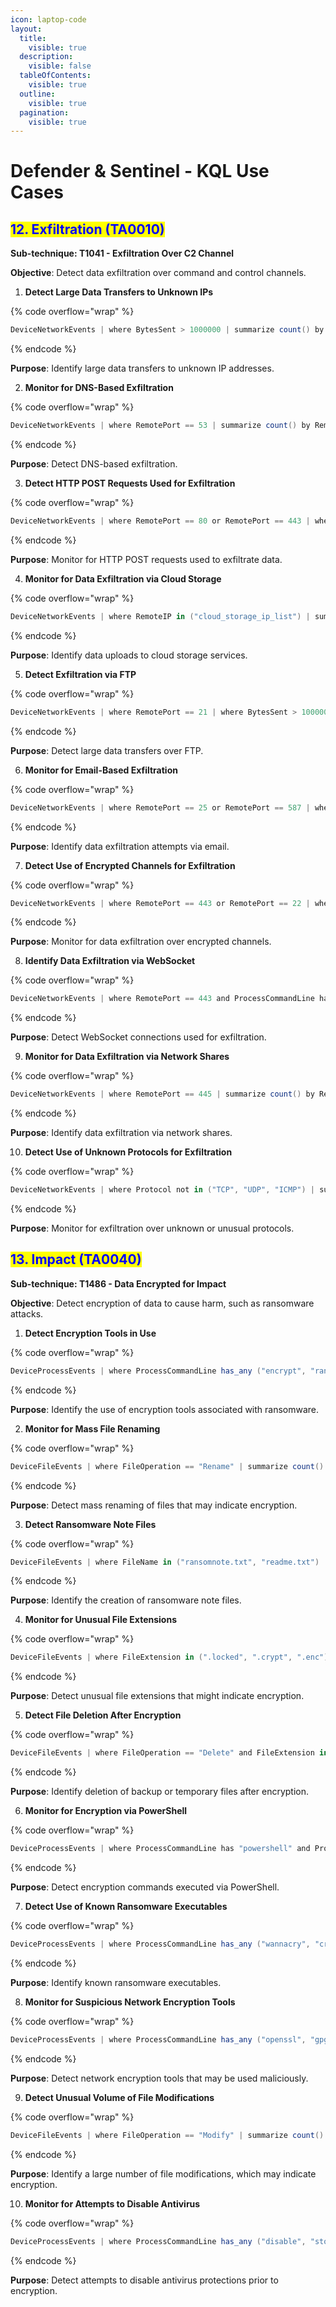 ```yaml
---
icon: laptop-code
layout:
  title:
    visible: true
  description:
    visible: false
  tableOfContents:
    visible: true
  outline:
    visible: true
  pagination:
    visible: true
---
```


# Defender & Sentinel - KQL Use Cases

## <mark style="color:blue;">12. Exfiltration (TA0010)</mark>

**Sub-technique: T1041 - Exfiltration Over C2 Channel**

**Objective**: Detect data exfiltration over command and control channels.&#x20;

1. **Detect Large Data Transfers to Unknown IPs**

{% code overflow="wrap" %}
```cs
DeviceNetworkEvents | where BytesSent > 1000000 | summarize count() by RemoteIP, LocalIP | where count() > 10
```
{% endcode %}

**Purpose**: Identify large data transfers to unknown IP addresses.

2. **Monitor for DNS-Based Exfiltration**

{% code overflow="wrap" %}
```cs
DeviceNetworkEvents | where RemotePort == 53 | summarize count() by RemoteIP, LocalIP | where count() > 100
```
{% endcode %}

**Purpose**: Detect DNS-based exfiltration.

3. **Detect HTTP POST Requests Used for Exfiltration**

{% code overflow="wrap" %}
```cs
DeviceNetworkEvents | where RemotePort == 80 or RemotePort == 443 | where ProcessCommandLine has "POST" | project Timestamp, DeviceName, RemoteIP, ProcessCommandLine
```
{% endcode %}

**Purpose**: Monitor for HTTP POST requests used to exfiltrate data.

4. **Monitor for Data Exfiltration via Cloud Storage**

{% code overflow="wrap" %}
```cs
DeviceNetworkEvents | where RemoteIP in ("cloud_storage_ip_list") | summarize count() by RemoteIP, LocalIP | where count() > 50
```
{% endcode %}

**Purpose**: Identify data uploads to cloud storage services.

5. **Detect Exfiltration via FTP**

{% code overflow="wrap" %}
```cs
DeviceNetworkEvents | where RemotePort == 21 | where BytesSent > 1000000 | summarize count() by RemoteIP, LocalIP
```
{% endcode %}

**Purpose**: Detect large data transfers over FTP.

6. **Monitor for Email-Based Exfiltration**

{% code overflow="wrap" %}
```cs
DeviceNetworkEvents | where RemotePort == 25 or RemotePort == 587 | where BytesSent > 100000 | summarize count() by RemoteIP, LocalIP
```
{% endcode %}

**Purpose**: Identify data exfiltration attempts via email.

7. **Detect Use of Encrypted Channels for Exfiltration**

{% code overflow="wrap" %}
```cs
DeviceNetworkEvents | where RemotePort == 443 or RemotePort == 22 | where BytesSent > 500000 | summarize count() by RemoteIP, LocalIP
```
{% endcode %}

**Purpose**: Monitor for data exfiltration over encrypted channels.

8. **Identify Data Exfiltration via WebSocket**

{% code overflow="wrap" %}
```cs
DeviceNetworkEvents | where RemotePort == 443 and ProcessCommandLine has "websocket" | project Timestamp, DeviceName, RemoteIP, ProcessCommandLine
```
{% endcode %}

**Purpose**: Detect WebSocket connections used for exfiltration.

9. **Monitor for Data Exfiltration via Network Shares**

{% code overflow="wrap" %}
```cs
DeviceNetworkEvents | where RemotePort == 445 | summarize count() by RemoteIP, LocalIP | where count() > 20
```
{% endcode %}

**Purpose**: Identify data exfiltration via network shares.

10. **Detect Use of Unknown Protocols for Exfiltration**

{% code overflow="wrap" %}
```cs
DeviceNetworkEvents | where Protocol not in ("TCP", "UDP", "ICMP") | summarize count() by RemoteIP, LocalIP | where count() > 10
```
{% endcode %}

**Purpose**: Monitor for exfiltration over unknown or unusual protocols.

## <mark style="color:blue;">13. Impact (TA0040)</mark>

**Sub-technique: T1486 - Data Encrypted for Impact**

**Objective**: Detect encryption of data to cause harm, such as ransomware attacks.&#x20;

1. **Detect Encryption Tools in Use**

{% code overflow="wrap" %}
```cs
DeviceProcessEvents | where ProcessCommandLine has_any ("encrypt", "ransom") | project Timestamp, DeviceName, ProcessCommandLine, InitiatingProcessAccountName
```
{% endcode %}

**Purpose**: Identify the use of encryption tools associated with ransomware.

2. **Monitor for Mass File Renaming**

{% code overflow="wrap" %}
```cs
DeviceFileEvents | where FileOperation == "Rename" | summarize count() by FileExtension, DeviceName | where count() > 100
```
{% endcode %}

**Purpose**: Detect mass renaming of files that may indicate encryption.

3. **Detect Ransomware Note Files**

{% code overflow="wrap" %}
```cs
DeviceFileEvents | where FileName in ("ransomnote.txt", "readme.txt") | project Timestamp, DeviceName, FileName, FolderPath
```
{% endcode %}

**Purpose**: Identify the creation of ransomware note files.

4. **Monitor for Unusual File Extensions**

{% code overflow="wrap" %}
```cs
DeviceFileEvents | where FileExtension in (".locked", ".crypt", ".enc") | project Timestamp, DeviceName, FileName, FolderPath
```
{% endcode %}

**Purpose**: Detect unusual file extensions that might indicate encryption.

5. **Detect File Deletion After Encryption**

{% code overflow="wrap" %}
```cs
DeviceFileEvents | where FileOperation == "Delete" and FileExtension in (".bak", ".tmp") | project Timestamp, DeviceName, FileName, FolderPath
```
{% endcode %}

**Purpose**: Identify deletion of backup or temporary files after encryption.

6. **Monitor for Encryption via PowerShell**

{% code overflow="wrap" %}
```cs
DeviceProcessEvents | where ProcessCommandLine has "powershell" and ProcessCommandLine has "encrypt" | project Timestamp, DeviceName, ProcessCommandLine
```
{% endcode %}

**Purpose**: Detect encryption commands executed via PowerShell.

7. **Detect Use of Known Ransomware Executables**

{% code overflow="wrap" %}
```cs
DeviceProcessEvents | where ProcessCommandLine has_any ("wannacry", "cryptolocker") | project Timestamp, DeviceName, ProcessCommandLine`
```
{% endcode %}

**Purpose**: Identify known ransomware executables.

8. **Monitor for Suspicious Network Encryption Tools**

{% code overflow="wrap" %}
```cs
DeviceProcessEvents | where ProcessCommandLine has_any ("openssl", "gpg") | project Timestamp, DeviceName, ProcessCommandLine`
```
{% endcode %}

**Purpose**: Detect network encryption tools that may be used maliciously.

9. **Detect Unusual Volume of File Modifications**

{% code overflow="wrap" %}
```cs
DeviceFileEvents | where FileOperation == "Modify" | summarize count() by DeviceName | where count() > 1000`
```
{% endcode %}

**Purpose**: Identify a large number of file modifications, which may indicate encryption.

10. **Monitor for Attempts to Disable Antivirus**

{% code overflow="wrap" %}
```cs
DeviceProcessEvents | where ProcessCommandLine has_any ("disable", "stop") and ProcessCommandLine has_any ("antivirus", "defender") | project Timestamp, DeviceName, ProcessCommandLine`
```
{% endcode %}

**Purpose**: Detect attempts to disable antivirus protections prior to encryption.
